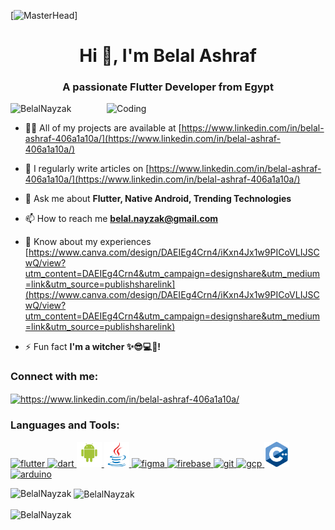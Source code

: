 [![MasterHead]([https://drive.google.com/file/d/1LQfVk4z3auonwe6d5hFgI8NyBQWR6QZn/view](https://camo.githubusercontent.com/7837f4bc8d5b8cf769702bc69957eee0511490a8b63cee82d8a160692ceb9d55/68747470733a2f2f6d69726f2e6d656469756d2e636f6d2f6d61782f313430302f312a766b6649346e464e6865433576307037777a447447672e676966))]
<h1 align="center">Hi 👋, I'm Belal Ashraf</h1>
<h3 align="center">A passionate Flutter Developer from Egypt</h3>
<img align="right" alt="Coding" width="350" src="https://cdn.dribbble.com/users/1162077/screenshots/3848914/programmer.gif"


<p align="left"> <img src="https://komarev.com/ghpvc/?username=BelalNayzak&label=Profile%20views&color=0e75b6&style=flat" alt="BelalNayzak" /> </p>

<!-- 
<p align="left"> <a href="https://github.com/ryo-ma/github-profile-trophy"><img src="https://github-profile-trophy.vercel.app/?username=belalnayzak" alt="belalnayzak" /></a> </p>
 -->

- 👨‍💻 All of my projects are available at [https://www.linkedin.com/in/belal-ashraf-406a1a10a/](https://www.linkedin.com/in/belal-ashraf-406a1a10a/)

- 📝 I regularly write articles on [https://www.linkedin.com/in/belal-ashraf-406a1a10a/](https://www.linkedin.com/in/belal-ashraf-406a1a10a/)

- 💬 Ask me about **Flutter, Native Android, Trending Technologies**

- 📫 How to reach me **belal.nayzak@gmail.com**

- 📄 Know about my experiences [https://www.canva.com/design/DAEIEg4Crn4/iKxn4Jx1w9PICoVLIJSCwQ/view?utm_content=DAEIEg4Crn4&utm_campaign=designshare&utm_medium=link&utm_source=publishsharelink](https://www.canva.com/design/DAEIEg4Crn4/iKxn4Jx1w9PICoVLIJSCwQ/view?utm_content=DAEIEg4Crn4&utm_campaign=designshare&utm_medium=link&utm_source=publishsharelink)

- ⚡ Fun fact **I'm a witcher ✨😎💻📲!**

<h3 align="left">Connect with me:</h3>
<p align="left">
<a href="https://linkedin.com/in/https://www.linkedin.com/in/belal-ashraf-406a1a10a/" target="blank"><img align="center" src="https://raw.githubusercontent.com/rahuldkjain/github-profile-readme-generator/master/src/images/icons/Social/linked-in-alt.svg" alt="https://www.linkedin.com/in/belal-ashraf-406a1a10a/" height="30" width="40" /></a>
</p>

<h3 align="left">Languages and Tools:</h3>
<p align="left"> <a href="https://flutter.dev" target="_blank" rel="noreferrer"> <img src="https://www.vectorlogo.zone/logos/flutterio/flutterio-icon.svg" alt="flutter" width="40" height="40"/> </a> <a href="https://dart.dev" target="_blank" rel="noreferrer"> <img src="https://www.vectorlogo.zone/logos/dartlang/dartlang-icon.svg" alt="dart" width="40" height="40"/> </a> <a href="https://developer.android.com" target="_blank" rel="noreferrer"> <img src="https://raw.githubusercontent.com/devicons/devicon/master/icons/android/android-original-wordmark.svg" alt="android" width="40" height="40"/> </a> <a href="https://www.java.com" target="_blank" rel="noreferrer"> <img src="https://raw.githubusercontent.com/devicons/devicon/master/icons/java/java-original.svg" alt="java" width="40" height="40"/> </a> <a href="https://www.figma.com/" target="_blank" rel="noreferrer"> <img src="https://www.vectorlogo.zone/logos/figma/figma-icon.svg" alt="figma" width="40" height="40"/> </a> <a href="https://firebase.google.com/" target="_blank" rel="noreferrer"> <img src="https://www.vectorlogo.zone/logos/firebase/firebase-icon.svg" alt="firebase" width="40" height="40"/> </a> <a href="https://git-scm.com/" target="_blank" rel="noreferrer"> <img src="https://www.vectorlogo.zone/logos/git-scm/git-scm-icon.svg" alt="git" width="40" height="40"/> </a> <a href="https://cloud.google.com" target="_blank" rel="noreferrer"> <img src="https://www.vectorlogo.zone/logos/google_cloud/google_cloud-icon.svg" alt="gcp" width="40" height="40"/> </a> <a href="https://www.w3schools.com/cpp/" target="_blank" rel="noreferrer"> <img src="https://raw.githubusercontent.com/devicons/devicon/master/icons/cplusplus/cplusplus-original.svg" alt="cplusplus" width="40" height="40"/> </a> <a href="https://www.arduino.cc/" target="_blank" rel="noreferrer"> <img src="https://cdn.worldvectorlogo.com/logos/arduino-1.svg" alt="arduino" width="40" height="40"/> </a> 
</p>

<p><img align="left" src="https://github-readme-stats.vercel.app/api/top-langs?username=BelalNayzak&show_icons=true&locale=en&layout=compact" alt="BelalNayzak" /></p>

<p>&nbsp;<img align="center" src="https://github-readme-stats.vercel.app/api?username=BelalNayzak&show_icons=true&locale=en" alt="BelalNayzak" /></p>

<p><img align="center" src="https://github-readme-streak-stats.herokuapp.com/?user=BelalNayzak&" alt="BelalNayzak" /></p>
